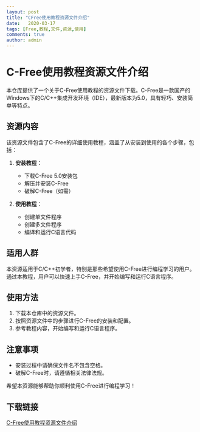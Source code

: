 ```yaml
---
layout: post
title: "CFree使用教程资源文件介绍"
date:   2020-03-17
tags: [Free,教程,文件,资源,使用]
comments: true
author: admin
---
```

# C-Free使用教程资源文件介绍

本仓库提供了一个关于C-Free使用教程的资源文件下载。C-Free是一款国产的Windows下的C/C++集成开发环境（IDE），最新版本为5.0，具有轻巧、安装简单等特点。

## 资源内容

该资源文件包含了C-Free的详细使用教程，涵盖了从安装到使用的各个步骤，包括：

1. **安装教程**：
   - 下载C-Free 5.0安装包
   - 解压并安装C-Free
   - 破解C-Free（如需）

2. **使用教程**：
   - 创建单文件程序
   - 创建多文件程序
   - 编译和运行C语言代码

## 适用人群

本资源适用于C/C++初学者，特别是那些希望使用C-Free进行编程学习的用户。通过本教程，用户可以快速上手C-Free，并开始编写和运行C语言程序。

## 使用方法

1. 下载本仓库中的资源文件。
2. 按照资源文件中的步骤进行C-Free的安装和配置。
3. 参考教程内容，开始编写和运行C语言程序。

## 注意事项

- 安装过程中请确保文件名不包含空格。
- 破解C-Free时，请遵循相关法律法规。

希望本资源能够帮助你顺利使用C-Free进行编程学习！

## 下载链接

[C-Free使用教程资源文件介绍](https://pan.quark.cn/s/de8efa470ead)